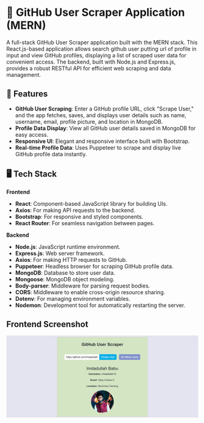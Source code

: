 # 🚀 GitHub User Scraper Application (MERN)

A full-stack GitHub User Scraper application built with the MERN stack. This React.js-based application allows search github user putting url of profile in input and view GitHub profiles, displaying a list of scraped user data for convenient access. The backend, built with Node.js and Express.js, provides a robust RESTful API for efficient web scraping and data management.

## 📖 Features

- **GitHub User Scraping**: Enter a GitHub profile URL, click "Scrape User," and the app fetches, saves, and displays user details such as name, username, email, profile picture, and location in MongoDB.
- **Profile Data Display**: View all GitHub user details saved in MongoDB for easy access.
- **Responsive UI**: Elegant and responsive interface built with Bootstrap.
- **Real-time Profile Data**: Uses Puppeteer to scrape and display live GitHub profile data instantly.

## 🖥️ Tech Stack

**Frontend**  
- **React**: Component-based JavaScript library for building UIs.
- **Axios**: For making API requests to the backend.
- **Bootstrap**: For responsive and styled components.
- **React Router**: For seamless navigation between pages.

**Backend**  
- **Node.js**: JavaScript runtime environment.
- **Express.js**: Web server framework.
- **Axios**: For making HTTP requests to GitHub.
- **Puppeteer**: Headless browser for scraping GitHub profile data.
- **MongoDB**: Database to store user data.
- **Mongoose**: MongoDB object modeling.
- **Body-parser**: Middleware for parsing request bodies.
- **CORS**: Middleware to enable cross-origin resource sharing.
- **Dotenv**: For managing environment variables.
- **Nodemon**: Development tool for automatically restarting the server.

## Frontend Screenshot
![Frontend Screenshot](https://github.com/Rehman078/GitHub-User-Scraper/blob/0fe4d3944b17ec019e66957760d18de1c84fd6df/scraper%20user.png)

